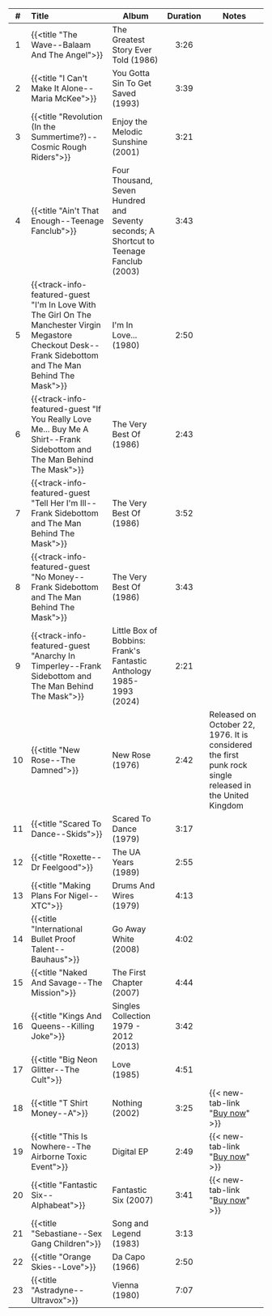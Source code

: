 | #  | Title                                                                                                                                                      | Album                                                                                  | Duration | Notes                                                                                                    |
|:--:|:-----------------------------------------------------------------------------------------------------------------------------------------------------------|----------------------------------------------------------------------------------------|:--------:|----------------------------------------------------------------------------------------------------------|
| 1  | {{<title "The Wave--Balaam And The Angel">}}                                                                                                               | The Greatest Story Ever Told (1986)                                                    |   3:26   |                                                                                                          |
| 2  | {{<title "I Can't Make It Alone--Maria McKee">}}                                                                                                           | You Gotta Sin To Get Saved (1993)                                                      |   3:39   |                                                                                                          |
| 3  | {{<title "Revolution (In the Summertime?)--Cosmic Rough Riders">}}                                                                                         | Enjoy the Melodic Sunshine (2001)                                                      |   3:21   |                                                                                                          |
| 4  | {{<title "Ain't That Enough--Teenage Fanclub">}}                                                                                                           | Four Thousand, Seven Hundred and Seventy seconds; A Shortcut to Teenage Fanclub (2003) |   3:43   |                                                                                                          |
| 5  | {{<track-info-featured-guest "I'm In Love With The Girl On The Manchester Virgin Megastore Checkout Desk--Frank Sidebottom and The Man Behind The Mask">}} | I'm In Love... (1980)                                                                  |   2:50   |                                                                                                          |
| 6  | {{<track-info-featured-guest "If You Really Love Me... Buy Me A Shirt--Frank Sidebottom and The Man Behind The Mask">}}                                    | The Very Best Of (1986)                                                                |   2:43   |                                                                                                          |
| 7  | {{<track-info-featured-guest "Tell Her I'm Ill--Frank Sidebottom and The Man Behind The Mask">}}                                                           | The Very Best Of (1986)                                                                |   3:52   |                                                                                                          |
| 8  | {{<track-info-featured-guest "No Money--Frank Sidebottom and The Man Behind The Mask">}}                                                                   | The Very Best Of (1986)                                                                |   3:43   |                                                                                                          |
| 9  | {{<track-info-featured-guest "Anarchy In Timperley--Frank Sidebottom and The Man Behind The Mask">}}                                                       | Little Box of Bobbins: Frank's Fantastic Anthology 1985-1993 (2024)                    |   2:21   |                                                                                                          |
| 10 | {{<title "New Rose--The Damned">}}                                                                                                                         | New Rose (1976)                                                                        |   2:42   | Released on October 22, 1976. It is considered the first punk rock single released in the United Kingdom |
| 11 | {{<title "Scared To Dance--Skids">}}                                                                                                                       | Scared To Dance (1979)                                                                 |   3:17   |                                                                                                          |
| 12 | {{<title "Roxette--Dr Feelgood">}}                                                                                                                         | The UA Years (1989)                                                                    |   2:55   |                                                                                                          |
| 13 | {{<title "Making Plans For Nigel--XTC">}}                                                                                                                  | Drums And Wires (1979)                                                                 |   4:13   |                                                                                                          |
| 14 | {{<title "International Bullet Proof Talent--Bauhaus">}}                                                                                                   | Go Away White (2008)                                                                   |   4:02   |                                                                                                          |
| 15 | {{<title "Naked And Savage--The Mission">}}                                                                                                                | The First Chapter (2007)                                                               |   4:44   |                                                                                                          |
| 16 | {{<title "Kings And Queens--Killing Joke">}}                                                                                                               | Singles Collection 1979 - 2012 (2013)                                                  |   3:42   |                                                                                                          |
| 17 | {{<title "Big Neon Glitter--The Cult">}}                                                                                                                   | Love (1985)                                                                            |   4:51   |                                                                                                          |
| 18 | {{<title "T Shirt Money--A">}}                                                                                                                             | Nothing (2002)                                                                         |   3:25   | {{< new-tab-link "[Buy now](https://www.discogs.com/sell/item/1417686739)" >}}                           |
| 19 | {{<title "This Is Nowhere--The Airborne Toxic Event">}}                                                                                                    | Digital EP                                                                             |   2:49   | {{< new-tab-link "[Buy now](https://www.discogs.com/sell/item/1321052689)" >}}                           |
| 20 | {{<title "Fantastic Six--Alphabeat">}}                                                                                                                     | Fantastic Six (2007)                                                                   |   3:41   | {{< new-tab-link "[Buy now](https://www.discogs.com/sell/item/30251303)" >}}                             |
| 21 | {{<title "Sebastiane--Sex Gang Children">}}                                                                                                                | Song and Legend (1983)                                                                 |   3:13   |                                                                                                          |
| 22 | {{<title "Orange Skies--Love">}}                                                                                                                           | Da Capo (1966)                                                                         |   2:50   |                                                                                                          |
| 23 | {{<title "Astradyne--Ultravox">}}                                                                                                                          | Vienna (1980)                                                                          |   7:07   |                                                                                                          |
